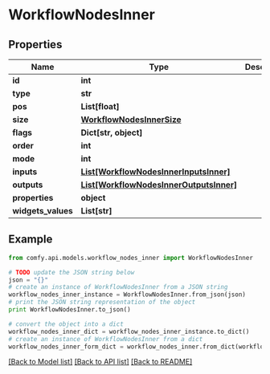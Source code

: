 # WorkflowNodesInner


## Properties

Name | Type | Description | Notes
------------ | ------------- | ------------- | -------------
**id** | **int** |  | [optional] 
**type** | **str** |  | [optional] 
**pos** | **List[float]** |  | [optional] 
**size** | [**WorkflowNodesInnerSize**](WorkflowNodesInnerSize.md) |  | [optional] 
**flags** | **Dict[str, object]** |  | [optional] 
**order** | **int** |  | [optional] 
**mode** | **int** |  | [optional] 
**inputs** | [**List[WorkflowNodesInnerInputsInner]**](WorkflowNodesInnerInputsInner.md) |  | [optional] 
**outputs** | [**List[WorkflowNodesInnerOutputsInner]**](WorkflowNodesInnerOutputsInner.md) |  | [optional] 
**properties** | **object** |  | [optional] 
**widgets_values** | **List[str]** |  | [optional] 

## Example

```python
from comfy.api.models.workflow_nodes_inner import WorkflowNodesInner

# TODO update the JSON string below
json = "{}"
# create an instance of WorkflowNodesInner from a JSON string
workflow_nodes_inner_instance = WorkflowNodesInner.from_json(json)
# print the JSON string representation of the object
print WorkflowNodesInner.to_json()

# convert the object into a dict
workflow_nodes_inner_dict = workflow_nodes_inner_instance.to_dict()
# create an instance of WorkflowNodesInner from a dict
workflow_nodes_inner_form_dict = workflow_nodes_inner.from_dict(workflow_nodes_inner_dict)
```
[[Back to Model list]](../README.md#documentation-for-models) [[Back to API list]](../README.md#documentation-for-api-endpoints) [[Back to README]](../README.md)


